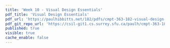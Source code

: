 ```yaml
---
title: 'Week 10 - Visual Design Essentials'
pdf_title: 'Visual Design Essentials'
pdf_url: 'https://paulhibbitts.net/182/pdfs/cmpt-363-182-visual-design-essentials.pdf'
pdf_git_repo_url: 'https://csil-git1.cs.surrey.sfu.ca/paulh/cmpt-363-182-slides/blob/master/visual-design-essentials/slides.md'
published: true
visible: true
cache_enable: false
---
```

